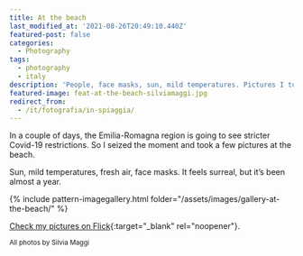 ```yaml
---
title: At the beach
last_modified_at: '2021-08-26T20:49:10.440Z'
featured-post: false
categories:
  - Photography
tags:
  - photography
  - italy
description: 'People, face masks, sun, mild temperatures. Pictures I took today at the beach in Marina di Ravenna.'
featured-image: feat-at-the-beach-silviamaggi.jpg
redirect_from:
  - /it/fotografia/in-spiaggia/
---
```

In a couple of days, the Emilia-Romagna region is going to see stricter Covid-19 restrictions. So I seized the moment and took a few pictures at the beach.

<!--more-->

Sun, mild temperatures, fresh air, face masks. It feels surreal, but it’s been almost a year.

{% include pattern-imagegallery.html folder="/assets/images/gallery-at-the-beach/" %}

[Check my pictures on Flick](https://www.flickr.com/photos/silvia-m/){:target="_blank" rel="noopener"}.

<small>All photos by Silvia Maggi</small>
